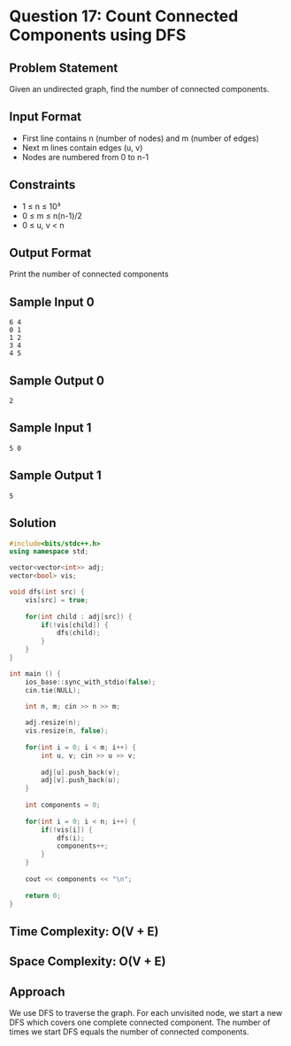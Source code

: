 # Question 17: Count Connected Components using DFS

## Problem Statement
Given an undirected graph, find the number of connected components.

## Input Format
- First line contains n (number of nodes) and m (number of edges)
- Next m lines contain edges (u, v)
- Nodes are numbered from 0 to n-1

## Constraints
- 1 ≤ n ≤ 10³
- 0 ≤ m ≤ n(n-1)/2
- 0 ≤ u, v < n

## Output Format
Print the number of connected components

## Sample Input 0
```
6 4
0 1
1 2
3 4
4 5
```

## Sample Output 0
```
2
```

## Sample Input 1
```
5 0
```

## Sample Output 1
```
5
```

## Solution

```cpp
#include<bits/stdc++.h>
using namespace std;

vector<vector<int>> adj;
vector<bool> vis;

void dfs(int src) {
    vis[src] = true;
    
    for(int child : adj[src]) {
        if(!vis[child]) {
            dfs(child);
        }
    }
}

int main () {
    ios_base::sync_with_stdio(false);
    cin.tie(NULL);

    int n, m; cin >> n >> m;
    
    adj.resize(n);
    vis.resize(n, false);
    
    for(int i = 0; i < m; i++) {
        int u, v; cin >> u >> v;
        
        adj[u].push_back(v);
        adj[v].push_back(u);
    }
    
    int components = 0;
    
    for(int i = 0; i < n; i++) {
        if(!vis[i]) {
            dfs(i);
            components++;
        }
    }
    
    cout << components << "\n";
    
    return 0;
}
```

## Time Complexity: O(V + E)
## Space Complexity: O(V + E)

## Approach
We use DFS to traverse the graph. For each unvisited node, we start a new DFS which covers one complete connected component. The number of times we start DFS equals the number of connected components.